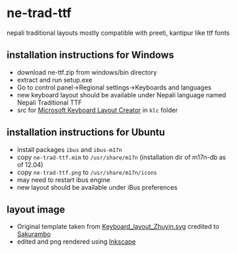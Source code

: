 ne-trad-ttf
===========

nepali traditional layouts mostly compatible with preeti, kantipur like ttf fonts

## installation instructions for Windows
- download ne-ttf.zip from windows/bin directory 
- extract and run setup.exe
- Go to control panel->Regional settings->Keyboards and languages
- new keyboard layout should be available under Nepali language named Nepali Traditional TTF
- src for [Microsoft Keyboard Layout Creator](http://www.microsoft.com/en-us/download/details.aspx?id=22339) in `klc` folder


## installation instructions for Ubuntu 
- install packages `ibus` and `ibus-m17n` 
- copy `ne-trad-ttf.mim` to `/usr/share/m17n` (installation dir of m17n-db as of 12.04)
- copy `ne-trad-ttf.png` to `/usr/share/m17n/icons`
- may need to restart ibus engine
- new layout should be available under iBus preferences


## layout image
- Original template taken from [Keyboard_layout_Zhuyin.svg](http://en.wikipedia.org/wiki/File:Keyboard_layout_Zhuyin.svg) credited to [Sakurambo](http://commons.wikimedia.org/wiki/User:Sakurambo)
- edited and png rendered using [Inkscape](http://http://inkscape.org/) 
